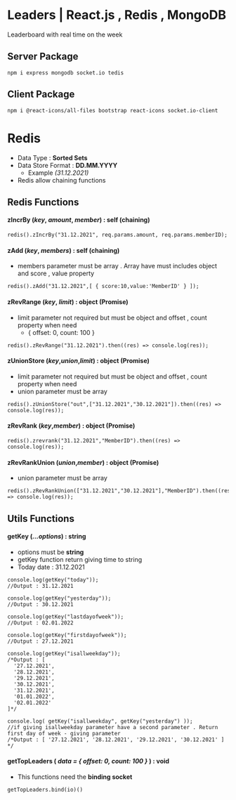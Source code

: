 # Leaders | React.js , Redis , MongoDB
Leaderboard with real time on the week

## Server Package
```nodejs
npm i express mongodb socket.io tedis
```

## Client Package
```nodejs
npm i @react-icons/all-files bootstrap react-icons socket.io-client
```


# Redis
- Data Type :  **Sorted Sets**
- Data Store Format : **DD.MM.YYYY** 
  - Example *(31.12.2021)*
- Redis allow chaining functions


## Redis Functions

#### zIncrBy (*key*, *amount*, *member*) : self (chaining)

```nodejs 
redis().zIncrBy("31.12.2021", req.params.amount, req.params.memberID); 
```

#### zAdd (*key*, *members*) : self (chaining)
- members parameter must be array . Array have must includes object and score , value property
```nodejs 
redis().zAdd("31.12.2021",[ { score:10,value:'MemberID' } ]); 
```

#### zRevRange (*key*, *limit*) : object (Promise)
- limit parameter not required but must be object and offset , count property when need
  - { offset: 0, count: 100 }
```nodejs 
redis().zRevRange("31.12.2021").then((res) => console.log(res)); 
```

#### zUnionStore (*key*,*union*,*limit*) : object (Promise)
- limit parameter not required but must be object and offset , count property when need
- union parameter must be array
```nodejs 
redis().zUnionStore("out",["31.12.2021","30.12.2021"]).then((res) => console.log(res)); 
```


#### zRevRank (*key*,*member*) : object (Promise)
```nodejs 
redis().zrevrank("31.12.2021","MemberID").then((res) => console.log(res)); 
```

#### zRevRankUnion (*union*,*member*) : object (Promise)
- union parameter must be array
```nodejs 
redis().zRevRankUnion(["31.12.2021","30.12.2021"],"MemberID").then((res) => console.log(res)); 
```


## Utils Functions

#### getKey (*...options*) : string
- options must be **string**
- getKey function return giving time to string
- Today date : 31.12.2021


```nodejs 
console.log(getKey("today"));
//Output : 31.12.2021

console.log(getKey("yesterday"));
//Output : 30.12.2021

console.log(getKey("lastdayofweek"));
//Output : 02.01.2022

console.log(getKey("firstdayofweek"));
//Output : 27.12.2021

console.log(getKey("isallweekday"));
/*Output : [
  '27.12.2021',
  '28.12.2021',
  '29.12.2021',
  '30.12.2021',
  '31.12.2021',
  '01.01.2022',
  '02.01.2022'
]*/

console.log( getKey("isallweekday", getKey("yesterday") ));
//if giving isallweekday parameter have a second parameter . Return first day of week - giving parameter 
/*Output : [ '27.12.2021', '28.12.2021', '29.12.2021', '30.12.2021' ] */
```

#### getTopLeaders ( *data = { offset: 0, count: 100 }* ) : void
- This functions need the **binding socket**

```nodejs 
getTopLeaders.bind(io)()
```

